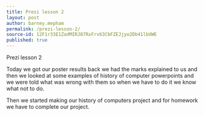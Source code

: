 ```yaml
---
title: Prezi lesson 2
layout: post
author: barney.mepham
permalink: /prezi-lesson-2/
source-id: 12F1r33E1ZadMIRJ87RxFrv63CbFZEJjyo2Db41lbUWE
published: true
---
```

Prezi lesson 2

Today we got our poster results back we had the marks explained to us and then we looked at some examples of history of computer powerpoints and we were told what was wrong with them so when we have to do it we know what not to do.

Then we started making our history of computers project and for homework we have to complete our project.

